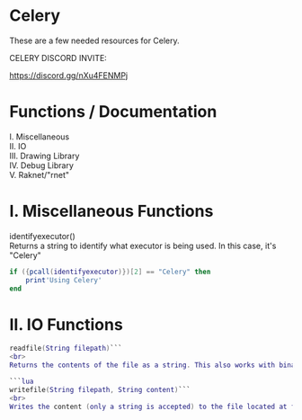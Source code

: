 # Celery<br>
These are a few needed resources for Celery.<br>

CELERY DISCORD INVITE: <br>

https://discord.gg/nXu4FENMPj<br>

# Functions / Documentation<br>

I. Miscellaneous<br>
II. IO<br>
III. Drawing Library<br>
IV. Debug Library<br>
V. Raknet/"rnet"<br>

# I. Miscellaneous Functions<br>

identifyexecutor()<br>
Returns a string to identify what executor is being used. In this case, it's "Celery"<br>
```lua
if ({pcall(identifyexecutor)})[2] == "Celery" then
    print'Using Celery'
end
```


# II. IO Functions<br>

```lua
readfile(String filepath)```
<br>
Returns the contents of the file as a string. This also works with binary files.<br>

```lua
writefile(String filepath, String content)```
<br>
Writes the content (only a string is accepted) to the file located at filepath<br>






